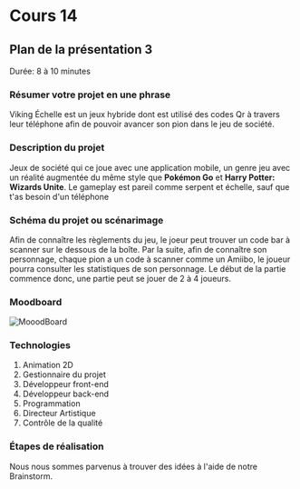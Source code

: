 # Cours 14
## Plan de la présentation 3
Durée: 8 à 10 minutes

### Résumer votre projet en une phrase
Viking Échelle est un jeux hybride dont est utilisé des codes Qr à travers leur téléphone afin de pouvoir avancer son pion dans le jeu de société.
  
### Description du projet 
Jeux de société qui ce joue avec une application mobile, un genre jeu avec un réalité augmentée du même style que **Pokémon Go** et **Harry Potter: Wizards Unite**.
Le gameplay est pareil comme serpent et échelle, sauf que t'as besoin d'un téléphone

### Schéma du projet ou scénarimage
Afin de connaître les règlements du jeu, le joeur peut trouver un code bar à scanner sur le dessous de la boîte. Par la suite, afin de connaître son personnage, chaque pion a un code à scanner comme un Amiibo, le joueur pourra consulter les statistiques de son personnage. Le début de la partie commence donc, une partie peut se jouer de 2 à 4 joueurs.

### Moodboard
![MooodBoard](https://user-images.githubusercontent.com/24527925/145461700-f669a8e5-884c-4053-8d18-33921e5e2de5.png)


### Technologies
1. Animation 2D
2. Gestionnaire du projet
3. Développeur front-end
4. Développeur back-end
5. Programmation
6. Directeur Artistique
7. Contrôle de la qualité

### Étapes de réalisation
Nous nous sommes parvenus à trouver des idées à l'aide de notre Brainstorm. 
